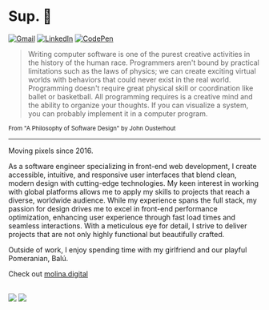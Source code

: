 # Sup. 🫡

[![Gmail](https://img.shields.io/badge/Gmail-D14836?style=for-the-badge&logo=gmail&logoColor=white)](mailto:molinamw@gmail.com)
[![LinkedIn](https://img.shields.io/badge/linkedin-%230077B5.svg?style=for-the-badge&logo=linkedin&logoColor=white)](https://www.linkedin.com/in/josmolmor/)
[![CodePen](https://img.shields.io/badge/Codepen-000000?style=for-the-badge&logo=codepen&logoColor=white)](https://codepen.io/jmmolina)
<br />

> Writing computer software is one of the purest creative activities in the history of the human race. Programmers aren't bound by practical limitations such as the laws of physics; we can create exciting virtual worlds with behaviors that could never exist in the real world. Programming doesn't require great physical skill or coordination like ballet or basketball. All programming requires is a creative mind and the ability to organize your thoughts. If you can visualize a system, you can probably implement it in a computer program.

<sub>From "A Philosophy of Software Design" by John Ousterhout</sub>

---

Moving pixels since 2016.

As a software engineer specializing in front-end web development, I create accessible, intuitive, and responsive user interfaces that blend clean, modern design with cutting-edge technologies.
My keen interest in working with global platforms allows me to apply my skills to projects that reach a diverse, worldwide audience.
While my experience spans the full stack, my passion for design drives me to excel in front-end performance optimization, enhancing user experience through fast load times and seamless interactions. With a meticulous eye for detail, I strive to deliver projects that are not only highly functional but beautifully crafted.

Outside of work, I enjoy spending time with my girlfriend and our playful Pomeranian, Balú.

Check out [molina.digital](https://molina.digital)

<br/>
<picture>
  <source
    srcset="https://github-readme-stats-jose-m-molinas-projects.vercel.app/api?username=josmolmor&theme=dark"
    media="(prefers-color-scheme: dark)"
  />
  <source
    srcset="https://github-readme-stats-jose-m-molinas-projects.vercel.app/api?username=josmolmor"
    media="(prefers-color-scheme: light), (prefers-color-scheme: no-preference)"
  />
  <img src="https://github-readme-stats-jose-m-molinas-projects.vercel.app/api?username=josmolmor&theme=dark" />
</picture>

<picture>
  <source
    srcset="https://github-readme-stats-jose-m-molinas-projects.vercel.app/api/top-langs?username=josmolmor&layout=compact&langs_count=4&card_width=320&theme=dark"
    media="(prefers-color-scheme: dark)"
  />
  <source
    srcset="https://github-readme-stats-jose-m-molinas-projects.vercel.app/api/top-langs?username=josmolmor&layout=compact&langs_count=4&card_width=320"
    media="(prefers-color-scheme: light), (prefers-color-scheme: no-preference)"
  />
  <img src="https://github-readme-stats-jose-m-molinas-projects.vercel.app/api/top-langs?username=josmolmor&layout=compact&langs_count=4&card_width=320" />
</picture>
